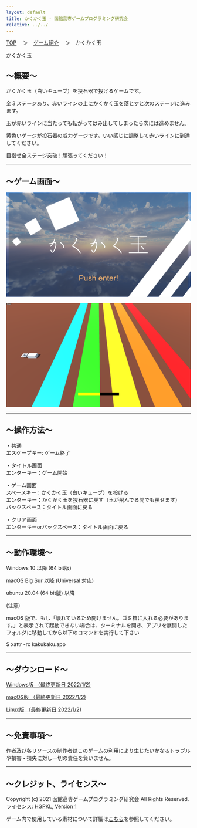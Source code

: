 ```yaml
---
layout: default
title: かくかく玉 - 函館高専ゲームプログラミング研究会
relative: ../../
---
```

<div class="content">
<div class="main">

<p class="bread">
<a href="../../">TOP</a>
　＞　<a href="../">ゲーム紹介</a>
　＞　かくかく玉
</p>

<p class="title">
かくかく玉
</p>

<h2>～概要～</h2>

<p>
かくかく玉（白いキューブ）を投石器で投げるゲームです。
</p>
<p>
全３ステージあり、赤いラインの上にかくかく玉を落とすと次のステージに進みます。
</p>
<p>
玉が赤いラインに当たっても転がってはみ出してしまったら次には進めません。
</p>
<p>
黄色いゲージが投石器の威力ゲージです。いい感じに調整して赤いラインに到達してください。
</p>
<p>
目指せ全ステージ突破！頑張ってください！
</p>

<hr>
<h2>～ゲーム画面～</h2>

<p>
<img alt="スクリーンショット1" src="./ss1.png">
</p>

<p>
<img alt="スクリーンショット2" src="./ss2.png">
</p>

<hr>
<h2>～操作方法～</h2>

<p>
・共通
<br>
エスケープキー: ゲーム終了
</p>

<p>
・タイトル画面
<br>
エンターキー：ゲーム開始
</p>

<p>
・ゲーム画面
<br>
スペースキー：かくかく玉（白いキューブ）を投げる
<br>
エンターキー：かくかく玉を投石器に戻す（玉が飛んでる間でも戻せます）
<br>
バックスペース：タイトル画面に戻る
</p>

<p>
・クリア画面
<br>
エンターキーorバックスペース：タイトル画面に戻る
</p>

<hr>
<h2>～動作環境～</h2>

<p>
Windows 10 以降 (64 bit版)
</p>
<p>
macOS Big Sur 以降 (Universal 対応)
</p>

<p>
ubuntu 20.04 (64 bit版) 以降
</p>

<p>
(注意)
</p>
<p>
macOS 版で、もし「壊れているため開けません。ゴミ箱に入れる必要があります。」と表示されて起動できない場合は、ターミナルを開き、アプリを展開したフォルダに移動してから以下のコマンドを実行して下さい
</p>
<p>
$ xattr -rc kakukaku.app
</p>

<hr>
<h2>～ダウンロード～</h2>

<p>
<a href="https://drive.google.com/uc?export=download&id=1m9uliUYYFuHrzVQotFav9_1wDoFcqyqp">
Windows版 （最終更新日 2022/1/2) </a>
</p>

<p>
<a href="https://drive.google.com/uc?export=download&id=10RYp1JiUnGj9nFZvvjUUlLvi-zcMeeq3">
macOS版 （最終更新日 2022/1/2)  </a>
</p>

<p>
<a href="https://drive.google.com/uc?export=download&id=1u-vfug1t22KCZZx4Jtv6p0rCX1d6uuSZ">
Linux版 （最終更新日 2022/1/2)  </a>
</p>

<hr>
<h2>～免責事項～</h2>

<p>
作者及び各リソースの制作者はこのゲームの利用により生じたいかなるトラブルや損害・損失に対し一切の責任を負いません。
</p>

<hr>
<h2>～クレジット、ライセンス～</h2>

<p>
Copyright (c) 2021 函館高専ゲームプログラミング研究会 All Rights Reserved.
<br>
ライセンス: <a href="../../other/HGPKLv1.html">HGPKL, Version 1</a>
</p>

<p>
ゲーム内で使用している素材について詳細は<a href="./readme.txt">こちら</a>を参照してください。
</p>

</div>
</div>
